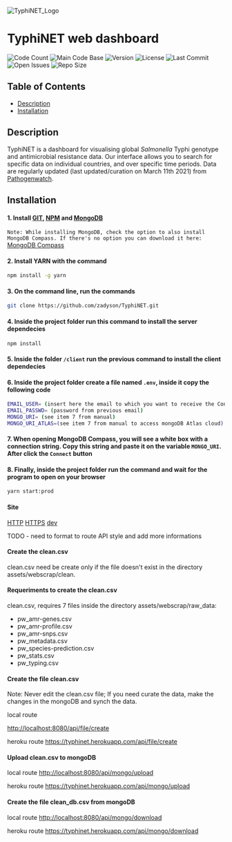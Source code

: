 ![TyphiNET_Logo](assets/img/logo-typhinet.png)

# TyphiNET web dashboard

![Code Count](https://img.shields.io/github/languages/count/zadyson/TyphiNET)
![Main Code Base](https://img.shields.io/github/languages/top/zadyson/TyphiNET)
![Version](https://img.shields.io/badge/version-1.0-red)
![License](https://img.shields.io/badge/license-GPLv3-blue) 
![Last Commit](https://img.shields.io/github/last-commit/zadyson/TyphiNET)
![Open Issues](https://img.shields.io/github/issues-raw/zadyson/TyphiNET)
![Repo Size](https://img.shields.io/github/repo-size/zadyson/TyphiNET)

## Table of Contents

* [Description](#Description)
* [Installation](#Installation)

## Description

TyphiNET is a dashboard for visualising global *Salmonella* Typhi genotype and antimicrobial resistance data.  Our interface allows you to search for specific data on individual countries, and over specific time periods.  Data are regularly updated (last updated/curation on March 11th 2021) from [Pathogenwatch](https://pathogen.watch/).

## Installation

#### 1. Install <a href="https://git-scm.com/">GIT</a>, <a href="https://www.npmjs.com/get-npm">NPM</a> and <a href="https://www.mongodb.com/try/download/community?tck=docs_server">MongoDB</a>

```Note: While installing MongoDB, check the option to also install MongoDB Compass. If there's no option you can download it here:``` <a href="https://www.mongodb.com/try/download/compass">MongoDB Compass</a>

#### 2. Install YARN with the command

```sh
npm install -g yarn
```

#### 3. On the command line, run the commands

```sh
git clone https://github.com/zadyson/TyphiNET.git
```

#### 4. Inside the project folder run this command to install the server dependecies

```sh
npm install
```

#### 5. Inside the folder ```/client``` run the previous command to install the client dependecies

#### 6. Inside the project folder create a file named ```.env```, inside it copy the following code

```sh
EMAIL_USER= (insert here the email to which you want to receive the Contact Us messages)
EMAIL_PASSWD= (password from previous email)
MONGO_URI= (see item 7 from manual)
MONGO_URI_ATLAS=(see item 7 from manual to access mongoDB Atlas cloud)
```

#### 7. When opening MongoDB Compass, you will see a white box with a connection string. Copy this string and paste it on the variable ```MONGO_URI```. After click the ```Connect``` button

#### 8. Finally, inside the project folder run the command and wait for the program to open on your browser

```sh
yarn start:prod
```

#### Site

[HTTP](http://typhinet.erc.monash.edu/)
[HTTPS](https://typhinet.erc.monash.edu/)
[dev](https://typhinet.herokuapp.com//)

TODO  - need to format to route API style and add more informations

#### Create the clean.csv

clean.csv need be create only if the file doesn't exist in the directory assets/webscrap/clean.

#### Requeriments to create the clean.csv

clean.csv, requires 7 files inside the directory assets/webscrap/raw_data:

* pw_amr-genes.csv
* pw_amr-profile.csv
* pw_amr-snps.csv
* pw_metadata.csv
* pw_species-prediction.csv
* pw_stats.csv
* pw_typing.csv

#### Create the file clean.csv 

Note: Never edit the clean.csv file; If you need curate the data, make the changes  in the mongoDB and synch the data.

local route

<http://localhost:8080/api/file/create>

heroku route
<https://typhinet.herokuapp.com/api/file/create>

#### Upload clean.csv to mongoDB

local route
<http://localhost:8080/api/mongo/upload>

heroku route
<https://typhinet.herokuapp.com/api/mongo/upload>

#### Create the file clean_db.csv from mongoDB

local route
<http://localhost:8080/api/mongo/download>

heroku route
<https://typhinet.herokuapp.com/api/mongo/download>
